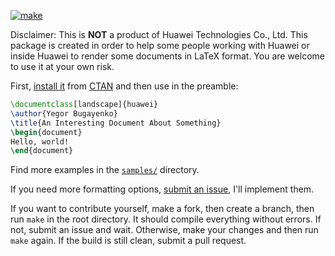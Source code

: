 [![make](https://github.com/yegor256/huawei.cls/actions/workflows/make.yml/badge.svg)](https://github.com/yegor256/huawei.cls/actions/workflows/make.yml)

Disclaimer: This is **NOT** a product of Huawei Technologies Co., Ltd.
This package is created in order to help some people working
with Huawei or inside Huawei to render some documents in LaTeX format.
You are welcome to use it at your own risk.

First, [install it](https://en.wikibooks.org/wiki/LaTeX/Installing_Extra_Packages)
from [CTAN](https://ctan.org/pkg/huawei) 
and then use in the preamble:

```tex
\documentclass[landscape]{huawei}
\author{Yegor Bugayenko}
\title{An Interesting Document About Something}
\begin{document}
Hello, world!
\end{document}
```

Find more examples in the [`samples/`](/samples) directory.

If you need more formatting options, 
[submit an issue](https://github.com/cqfn/huawei.cls/issues), 
I'll implement them.

If you want to contribute yourself, make a fork, then create a branch, 
then run `make` in the root directory.
It should compile everything without errors. If not, submit an issue and wait.
Otherwise, make your changes and then run `make` again. If the build is
still clean, submit a pull request.
